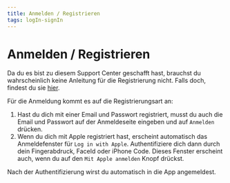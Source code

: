 ```yaml
---
title: Anmelden / Registrieren
tags: logIn-signIn
---
```


# Anmelden / Registrieren

Da du es bist zu diesem Support Center geschafft hast, brauchst du wahrscheinlich keine Anleitung für die Registrierung nicht. Falls doch, findest du sie [hier](https://github.com/stevenkellner/strafen#erste-schritte).

Für die Anmeldung kommt es auf die Registrierungsart an: 
1. Hast du dich mit einer Email und Passwort registriert, musst du auch die Email und Passwort auf der Anmeldeseite eingeben und auf `Anmelden` drücken.
2. Wenn du dich mit Apple registriert hast, erscheint automatisch das Anmeldefenster für `Log in with Apple`. Authentifiziere dich dann durch dein Fingerabdruck, FaceId oder iPhone Code. Dieses Fenster erscheint auch, wenn du auf den `Mit Apple anmelden` Knopf drückst. 
   
Nach der Authentifizierung wirst du automatisch in die App angemeldest.
